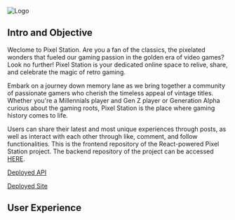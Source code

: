 ![Logo](src/assets/cosplaymania-logo.png)

## Intro and Objective  
Weclome to Pixel Station. Are you a fan of the classics, the pixelated wonders that fueled our gaming passion in the golden era of video games? Look no further! Pixel Station is your dedicated online space to relive, share, and celebrate the magic of retro gaming.

Embark on a journey down memory lane as we bring together a community of passionate gamers who cherish the timeless appeal of vintage titles. Whether you're a Millennials player and Gen Z player or Generation Alpha curious about the gaming roots, Pixel Station is the place where gaming history comes to life.

Users can share their latest and most unique experiences through posts, as well as interact with each other through like, comment, and follow functionalities. This is the frontend repository of the React-powered Pixel Station project. The backend repository of the project can be accessed [HERE](https://github.com/Lapratomo24/drf-api).

[Deployed API](https://react-project-5.herokuapp.com/)

[Deployed Site](https://cosplay-mania.herokuapp.com/)

## User Experience 




